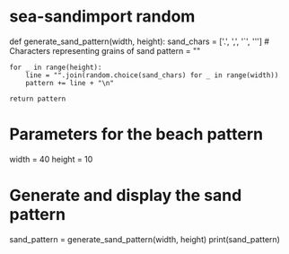 # sea-sandimport random

def generate_sand_pattern(width, height):
    sand_chars = ['.', ',', '`', '\'']  # Characters representing grains of sand
    pattern = ""

    for _ in range(height):
        line = "".join(random.choice(sand_chars) for _ in range(width))
        pattern += line + "\n"
    
    return pattern

# Parameters for the beach pattern
width = 40
height = 10

# Generate and display the sand pattern
sand_pattern = generate_sand_pattern(width, height)
print(sand_pattern)
